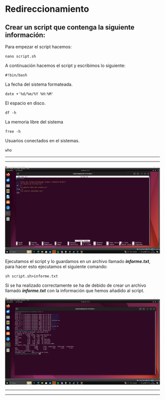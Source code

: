 # Redireccionamiento
## Crear un script que contenga la siguiente información:

Para empezar el script hacemos:
```
nano script.sh
```
A continuación hacemos el script y escribimos lo siguiente:
```
#!bin/bash
```
 
La fecha del sistema formateada. 
```
date +'%d/%m/%Y %H:%M'
```
El espacio en disco. 
```
df -h
```
La memoria libre del sistema 
```
free -h
```
Usuarios conectados en el sistemas. 
```
who
```
<!-- linea horizontal-->
---
---
![terminal-2](img/2.png)


Ejecutamos el script y lo guardamos en un archivo llamado ***informe.txt***, para hacer esto ejecutamos el siguiente comando:
```
sh script.sh>informe.txt
```
Si se ha realizado correctamente se ha de debido de crear un archivo llamado ***informe.txt*** con la información que hemos añadido al script.

![terninal-1](img/1.png)
<!-- linea horizontal -->
---
---

